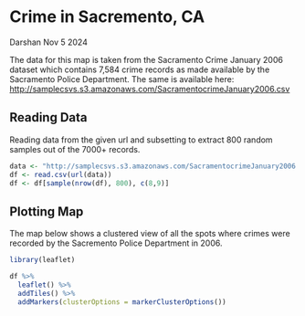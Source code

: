 # Crime in Sacremento, CA
Darshan 
Nov 5 2024 

The data for this map is taken from the Sacramento Crime January 2006 dataset which contains 7,584 crime records as made available by the Sacramento Police Department. The same is available here: http://samplecsvs.s3.amazonaws.com/SacramentocrimeJanuary2006.csv 

## Reading Data

Reading data from the given url and subsetting to extract 800 random samples out of the 7000+ records.  


```r
data <- "http://samplecsvs.s3.amazonaws.com/SacramentocrimeJanuary2006.csv"
df <- read.csv(url(data))
df <- df[sample(nrow(df), 800), c(8,9)]
```
 

## Plotting Map

The map below shows a clustered view of all the spots where crimes were recorded by the Sacremento Police Department in 2006. 


```r
library(leaflet)

df %>%
  leaflet() %>%
  addTiles() %>%
  addMarkers(clusterOptions = markerClusterOptions())
```

<!--html_preserve--><div id="htmlwidget-ddeb946fdebbc0632356" style="width:672px;height:480px;" class="leaflet html-widget"></div>
<script type="application/json" data-for="htmlwidget-ddeb946fdebbc0632356">{"x":{"options":{"crs":{"crsClass":"L.CRS.EPSG3857","code":null,"proj4def":null,"projectedBounds":null,"options":{}}},"calls":[{"method":"addTiles","args":["//{s}.tile.openstreetmap.org/{z}/{x}/{y}.png",null,null,{"minZoom":0,"maxZoom":18,"maxNativeZoom":null,"tileSize":256,"subdomains":"abc","errorTileUrl":"","tms":false,"continuousWorld":false,"noWrap":false,"zoomOffset":0,"zoomReverse":false,"opacity":1,"zIndex":null,"unloadInvisibleTiles":null,"updateWhenIdle":null,"detectRetina":false,"reuseTiles":false,"attribution":"&copy; <a href=\"http://openstreetmap.org\">OpenStreetMap<\/a> contributors, <a href=\"http://creativecommons.org/licenses/by-sa/2.0/\">CC-BY-SA<\/a>"}]},{"method":"addMarkers","args":[[38.55981942,38.57248051,38.50773512,38.63020663,38.57960099,38.65356442,38.63712953,38.56348858,38.62496247,38.49575914,38.61138598,38.51488974,38.60813046,38.63862878,38.62975579,38.52497346,38.67987056,38.6435627,38.54016571,38.54146972,38.58245172,38.61712192,38.44258851,38.62916107,38.56122251,38.54146972,38.60930232,38.56428007,38.47581524,38.48255011,38.54967957,38.60683427,38.55692374,38.53128662,38.48131474,38.58285466,38.58067298,38.55124956,38.64316291,38.44465403,38.5952625,38.57884551,38.57849376,38.57141267,38.61655961,38.55555724,38.52049693,38.54526568,38.44243723,38.51382995,38.49311839,38.58138835,38.5873197,38.52484987,38.54146972,38.52542198,38.55042047,38.62649659,38.5594166,38.55700746,38.55924745,38.57633475,38.56179004,38.56020578,38.49852712,38.56820709,38.65798545,38.62852162,38.56636818,38.48664963,38.61665653,38.49580633,38.51053004,38.50557133,38.63862878,38.570857,38.45400615,38.53450711,38.63570949,38.56940229,38.51050023,38.61655968,38.53092764,38.61624915,38.49324791,38.5017242,38.48934244,38.56322381,38.54270763,38.62697168,38.48230213,38.44720182,38.62054971,38.63199179,38.5566387,38.54491473,38.54726509,38.53080212,38.60918188,38.59540732,38.63076504,38.63290902,38.52328826,38.62017846,38.51505369,38.61202624,38.63410573,38.6308389,38.54146972,38.51708866,38.56987859,38.4735965,38.55080199,38.48740985,38.61292222,38.58057479,38.63862878,38.54231415,38.55136292,38.61006984,38.59971248,38.54120974,38.64199956,38.54718182,38.48148781,38.53591495,38.58378853,38.51970186,38.63110431,38.58121896,38.62419251,38.61370233,38.61215173,38.48401564,38.46573597,38.60833456,38.49281883,38.60459979,38.53881527,38.56722108,38.62215314,38.47431447,38.50673978,38.67232741,38.6061587,38.60811078,38.47081133,38.5503483,38.58320363,38.58047622,38.56764212,38.61398148,38.55544996,38.57907501,38.53374334,38.46541304,38.56756469,38.48909428,38.54118256,38.56641822,38.6084813,38.51993158,38.64009771,38.57740339,38.5842425,38.51538948,38.58245363,38.44870771,38.52273597,38.65262086,38.47647394,38.66157492,38.53554642,38.51755951,38.6196628,38.46874129,38.59664183,38.47138354,38.54983126,38.55559631,38.4748515,38.63482334,38.50591483,38.67667622,38.57712226,38.51640138,38.477606,38.52506502,38.52555689,38.47620226,38.56623766,38.56318807,38.47421612,38.5194434,38.50274092,38.45718227,38.45538981,38.63160443,38.60240036,38.57251407,38.47237623,38.52506274,38.49696354,38.4635644,38.57598179,38.55033897,38.5566387,38.53391703,38.57905171,38.5393973,38.57856783,38.65732863,38.57810659,38.58245363,38.57991197,38.54656989,38.47756849,38.48094352,38.58165678,38.47531506,38.54978318,38.51585289,38.55442719,38.56263789,38.62725615,38.58679941,38.52206826,38.60993872,38.60134944,38.57320247,38.57151899,38.51207103,38.48540584,38.62689633,38.46734964,38.55132811,38.67660642,38.57015733,38.5395277,38.4725814,38.5554124,38.59102751,38.44594829,38.46156147,38.64370841,38.59053897,38.61542969,38.56940229,38.46825223,38.46499591,38.50488973,38.53236461,38.58187118,38.54032454,38.5262375,38.48876908,38.62968232,38.53381252,38.4756653,38.63638293,38.52393354,38.56842536,38.49407763,38.65602893,38.52561869,38.46599501,38.61564793,38.54116369,38.61112661,38.62648616,38.63434706,38.56181365,38.4897602,38.4831539,38.57495865,38.64605845,38.61878441,38.52971517,38.61363201,38.55700746,38.53369985,38.54718282,38.57966477,38.53048786,38.46594742,38.58248128,38.62073678,38.61538191,38.52507559,38.52164684,38.52495123,38.61929621,38.49407763,38.54438307,38.57642774,38.62901851,38.55925109,38.54471974,38.62080376,38.55128541,38.60027317,38.64725247,38.49002489,38.47650897,38.53424184,38.57917936,38.61000927,38.49324791,38.63410671,38.61112011,38.609884,38.51048773,38.56987859,38.61475827,38.5676925,38.52488785,38.62741952,38.53450711,38.50749407,38.5530906,38.65733301,38.54049185,38.64271559,38.58245916,38.57905171,38.6469111,38.5898202,38.55408112,38.53855659,38.52201663,38.53953965,38.52547643,38.60240036,38.63615455,38.54783739,38.54742956,38.52659231,38.62031333,38.61499077,38.63248017,38.55050416,38.47559478,38.55301417,38.54454492,38.47341184,38.48160193,38.50793689,38.60130769,38.57884551,38.55239225,38.48934244,38.57100991,38.63651514,38.5857662,38.53137433,38.57009677,38.45814178,38.4873608,38.63208305,38.58026647,38.57188611,38.60643287,38.54165651,38.54850275,38.53789577,38.64731156,38.52718667,38.57555181,38.51030591,38.57884334,38.46193495,38.5393973,38.46977953,38.49515388,38.63862878,38.48998089,38.53159017,38.51698361,38.45006998,38.48714497,38.57630105,38.55056728,38.54139021,38.59049989,38.45483499,38.59623882,38.5488551,38.46386486,38.61722561,38.52224996,38.57394387,38.57385083,38.64316291,38.59664183,38.46736384,38.53826519,38.62085306,38.63293516,38.63020663,38.61000927,38.62138631,38.6237933,38.47345298,38.57629892,38.47925635,38.52815739,38.60558911,38.61140992,38.61043866,38.51056884,38.52663815,38.51293868,38.5467716,38.5857662,38.52904451,38.57829932,38.44801831,38.55234985,38.57411211,38.61011609,38.49063924,38.53522747,38.53563438,38.48078458,38.47584192,38.55426465,38.66384943,38.53608736,38.60815196,38.63307512,38.63573789,38.56412181,38.62984691,38.64310734,38.65717154,38.56654955,38.61845089,38.60781149,38.48151866,38.61632706,38.62701937,38.63228581,38.50632179,38.44529571,38.60930781,38.54176204,38.51332326,38.46689445,38.58148094,38.55735796,38.53425638,38.55060706,38.65603463,38.57559229,38.62363032,38.63292418,38.54743009,38.53881527,38.55169404,38.57478278,38.57240323,38.57984491,38.55952278,38.57899998,38.614108,38.54469916,38.57918073,38.56804356,38.54783739,38.56617746,38.5976184,38.48115128,38.47322263,38.63952262,38.55848201,38.56010621,38.61775373,38.54146972,38.54041688,38.56796664,38.53698551,38.48863496,38.57810996,38.55650289,38.51637084,38.54940296,38.47501232,38.5609783,38.65847399,38.61733037,38.60088271,38.62309993,38.62713181,38.63228581,38.66741163,38.56897661,38.54517402,38.64645937,38.54016571,38.53714433,38.51522221,38.54452845,38.54826969,38.45718227,38.46703034,38.62404517,38.64493057,38.57920289,38.63766971,38.48934244,38.62879718,38.52929929,38.51582822,38.52663259,38.57749764,38.47295223,38.51522221,38.47581524,38.55806637,38.5813034,38.48764914,38.61960417,38.54783739,38.48728104,38.62648616,38.51181739,38.5590559,38.55155646,38.57924878,38.56342315,38.51849931,38.54505704,38.587136,38.64191945,38.48437601,38.63589932,38.64399332,38.47087617,38.5833091,38.57037029,38.57122973,38.61257305,38.50926564,38.5670193,38.47581524,38.47049831,38.55394974,38.62096842,38.62587375,38.61663853,38.6625207,38.46252937,38.47431969,38.49220786,38.62935749,38.5323931,38.48542538,38.57344155,38.55555724,38.6698014,38.49596852,38.5236977,38.54454919,38.52983357,38.46501315,38.54338237,38.52903959,38.53555705,38.62821323,38.62127582,38.56890733,38.57203045,38.49494036,38.50304384,38.63589608,38.4855939,38.50553737,38.45156394,38.54106323,38.61521091,38.61227299,38.55701398,38.62592964,38.62741952,38.63862878,38.62053806,38.65572801,38.63659439,38.56649196,38.47551721,38.54456589,38.50564851,38.52563317,38.54737452,38.60950253,38.48927466,38.50398051,38.49590431,38.56749245,38.55681883,38.62034607,38.53029154,38.46753799,38.61894976,38.62700562,38.63404292,38.54116339,38.56958278,38.54665856,38.60687102,38.61536788,38.52545649,38.63862878,38.63121921,38.61380097,38.48697183,38.6235744,38.54304388,38.55464254,38.54910632,38.6134143,38.56853798,38.50279498,38.55487496,38.5488551,38.56201402,38.55040844,38.56330538,38.60892854,38.56124982,38.55069371,38.47692818,38.48843168,38.52393465,38.51599171,38.61111988,38.47433721,38.52469228,38.4467991,38.57736287,38.62942123,38.67124986,38.52862804,38.61119745,38.57642774,38.48927894,38.57037029,38.52997919,38.47363779,38.48340799,38.56640912,38.53184858,38.55385441,38.57236464,38.52123795,38.6308718,38.48973627,38.6075117,38.54508816,38.56623766,38.46175837,38.56097725,38.52149079,38.56148913,38.56263065,38.47429277,38.62192663,38.49572235,38.50123749,38.59279731,38.56929775,38.52545723,38.44292155,38.62103382,38.4802355,38.54611863,38.60956685,38.60154457,38.54031271,38.5985901,38.51368568,38.64471755,38.57120018,38.62773289,38.546706,38.53051542,38.60388643,38.57884334,38.49024257,38.49276847,38.58357633,38.55451604,38.52615247,38.62984691,38.48259396,38.60931053,38.63082118,38.63008563,38.6374478,38.63484831,38.47425283,38.63153005,38.63862878,38.52532188,38.61872505,38.6312171,38.51181739,38.58354799,38.52904451,38.66064286,38.6111909,38.65407136,38.59851693,38.61184675,38.5613889,38.62839816,38.60666541,38.50084518,38.47188629,38.51357385,38.65121663,38.66172026,38.57512017,38.5563198,38.58506592,38.5171811,38.5527076,38.56819418,38.62221222,38.60992565,38.64726866,38.60140844,38.53966389,38.63862878,38.47764806,38.53366299,38.53366299,38.53405028,38.54581386,38.47431447,38.56892211,38.62985421,38.6296517,38.51055016,38.55495326,38.47672027,38.52559491,38.60503971,38.47385049,38.63482465,38.55792771,38.57433757,38.54138742,38.54182394,38.46945288,38.60231104,38.62198839,38.47377656,38.58102199,38.60777952,38.4438703,38.60527526,38.63583009,38.63252107,38.6390241,38.62888456,38.61538617,38.62198839,38.57308322,38.52199137,38.49152941,38.67841269,38.55706875,38.49050038,38.58026647,38.44864964,38.50892288,38.53069245,38.5392541,38.53384496,38.61798936,38.52491379,38.46304879,38.60717264,38.5105054,38.53144221,38.6296408,38.49603233,38.52506487,38.48149327,38.48230213,38.63228581,38.47185437,38.58052209,38.5440243,38.65733301,38.67460145,38.60108154,38.51526387,38.52607558],[-121.4257169,-121.4097872,-121.4762318,-121.4959999,-121.4907988,-121.4661498,-121.4376102,-121.3888282,-121.4337087,-121.4827348,-121.4472415,-121.5282515,-121.4608872,-121.3815598,-121.4815734,-121.4425904,-121.5025952,-121.464145,-121.500048,-121.4254625,-121.4877874,-121.4587997,-121.428883,-121.437666,-121.4784832,-121.4254625,-121.4461973,-121.4445357,-121.4196575,-121.5187359,-121.477487,-121.4585103,-121.5024975,-121.4364025,-121.5013123,-121.4938681,-121.4992289,-121.4279854,-121.4745819,-121.4301095,-121.4855296,-121.4925953,-121.4912825,-121.4754391,-121.4438554,-121.4723384,-121.5182564,-121.4587152,-121.4145656,-121.437393,-121.4595052,-121.4622017,-121.4864195,-121.4772878,-121.4254625,-121.4095681,-121.3914158,-121.4971988,-121.4854383,-121.4676206,-121.4875413,-121.4812236,-121.4825709,-121.4881604,-121.4742273,-121.4679847,-121.541883,-121.4315485,-121.4284238,-121.4769699,-121.4596922,-121.4737197,-121.4224962,-121.4331388,-121.3815598,-121.4800882,-121.428879,-121.4681974,-121.5100872,-121.4711377,-121.4009789,-121.4461619,-121.473272,-121.4202994,-121.5219586,-121.5119988,-121.4859396,-121.4735232,-121.4572067,-121.4755308,-121.4530858,-121.4328092,-121.4595717,-121.4732289,-121.4597445,-121.4403543,-121.4552803,-121.472843,-121.4259738,-121.4978798,-121.4800678,-121.429189,-121.4410516,-121.439235,-121.5227003,-121.4507993,-121.455905,-121.4769551,-121.4254625,-121.4837511,-121.4910186,-121.4436724,-121.4392101,-121.4811463,-121.4844292,-121.4911942,-121.3815598,-121.4346721,-121.4572213,-121.4311882,-121.4284714,-121.470546,-121.5079398,-121.5084361,-121.4585976,-121.4249688,-121.4901707,-121.3837155,-121.4180257,-121.5048678,-121.4488539,-121.422231,-121.4658894,-121.4891116,-121.4176962,-121.4465233,-121.4940415,-121.4233896,-121.479014,-121.4411342,-121.446157,-121.4348784,-121.4184906,-121.5135763,-121.4590823,-121.4543396,-121.4338966,-121.4379514,-121.495181,-121.4795213,-121.4808391,-121.4886144,-121.4498884,-121.4805705,-121.4267168,-121.4272581,-121.4994153,-121.4820179,-121.4563931,-121.4828556,-121.4619309,-121.41256,-121.5327445,-121.4825556,-121.5036468,-121.5255605,-121.5052755,-121.4230482,-121.4767859,-121.4699668,-121.488184,-121.4969793,-121.4811949,-121.4142712,-121.4247939,-121.4261836,-121.423349,-121.4263125,-121.3848854,-121.484665,-121.4196758,-121.4416684,-121.4337511,-121.5088422,-121.4909914,-121.3674672,-121.4933388,-121.4144333,-121.4836969,-121.4982461,-121.4854695,-121.4753282,-121.42717,-121.5164984,-121.5300754,-121.4133413,-121.433282,-121.4403913,-121.4295032,-121.4494805,-121.4573114,-121.4091236,-121.4999731,-121.4321414,-121.4772314,-121.4667332,-121.4597445,-121.4629125,-121.4976906,-121.4753422,-121.468649,-121.4979968,-121.4944195,-121.5052755,-121.4966071,-121.4234424,-121.4992251,-121.4417288,-121.5032275,-121.4487485,-121.4067055,-121.4383522,-121.4702136,-121.4818128,-121.4944315,-121.4910973,-121.4318683,-121.4947013,-121.4671356,-121.4747123,-121.4862884,-121.4231478,-121.4923996,-121.4378029,-121.4340917,-121.4384157,-121.5190467,-121.4693168,-121.4750336,-121.4404459,-121.4093934,-121.4835098,-121.4253051,-121.4392225,-121.3652379,-121.4860325,-121.4919849,-121.4711377,-121.4255728,-121.4174193,-121.4785311,-121.4211484,-121.495026,-121.4514664,-121.4215197,-121.4583887,-121.446116,-121.4136728,-121.4866458,-121.4149332,-121.4438954,-121.4785389,-121.4673944,-121.4646676,-121.4442877,-121.428888,-121.4427075,-121.473693,-121.4487064,-121.4966948,-121.4130839,-121.4375953,-121.5036221,-121.4549413,-121.418725,-121.4622984,-121.4243039,-121.4845198,-121.4460587,-121.4676206,-121.519688,-121.4599909,-121.4984909,-121.4484308,-121.4513773,-121.4833164,-121.4572951,-121.4904838,-121.427517,-121.4709707,-121.4646263,-121.4487938,-121.4673944,-121.461998,-121.4848294,-121.4584643,-121.3971144,-121.4564781,-121.4945578,-121.4671318,-121.4252477,-121.4675522,-121.5208027,-121.4271656,-121.428681,-121.4892102,-121.4470317,-121.5219586,-121.4917958,-121.4461937,-121.46479,-121.406008,-121.4910186,-121.4507608,-121.4067455,-121.4717471,-121.4978994,-121.4681974,-121.5437781,-121.3751255,-121.4952127,-121.4763166,-121.3853268,-121.4747386,-121.4976906,-121.5090158,-121.4812549,-121.3935632,-121.4746387,-121.420355,-121.4746419,-121.4084001,-121.4295032,-121.5313839,-121.4243203,-121.4442473,-121.4721784,-121.4364722,-121.4534714,-121.4164146,-121.4070072,-121.468608,-121.503927,-121.4566752,-121.4266735,-121.4654193,-121.4881786,-121.4652253,-121.4925953,-121.4444079,-121.4859396,-121.4935219,-121.4457338,-121.4878161,-121.4506403,-121.4162358,-121.428371,-121.5160587,-121.5275004,-121.4979339,-121.4648897,-121.5128115,-121.4751893,-121.4687016,-121.44887,-121.4654754,-121.4712477,-121.4848357,-121.4787921,-121.4834127,-121.4197563,-121.4753422,-121.4385398,-121.460842,-121.3815598,-121.5019436,-121.4734384,-121.4331601,-121.4291863,-121.4784231,-121.4319262,-121.3859386,-121.4752017,-121.4858893,-121.4276816,-121.5060581,-121.4908853,-121.4284754,-121.421177,-121.4387144,-121.4728985,-121.474781,-121.4745819,-121.423349,-121.4247312,-121.4679562,-121.5163987,-121.4317129,-121.4959999,-121.4470317,-121.5145574,-121.4349571,-121.4355908,-121.4830358,-121.4635225,-121.4905296,-121.4257578,-121.4476543,-121.4530304,-121.5470994,-121.4149168,-121.423686,-121.458959,-121.4878161,-121.4727965,-121.426754,-121.4352434,-121.4711067,-121.415297,-121.478346,-121.54231,-121.4176327,-121.4936121,-121.4573698,-121.4968374,-121.4665115,-121.4488659,-121.4298444,-121.4549202,-121.4926223,-121.442841,-121.417918,-121.4835296,-121.4170313,-121.4576445,-121.4790738,-121.4494618,-121.4220758,-121.4778424,-121.4372107,-121.5096149,-121.4303283,-121.4333041,-121.4389102,-121.4485,-121.4688287,-121.4314836,-121.4170895,-121.4981108,-121.4764341,-121.4686118,-121.4689027,-121.5152564,-121.4803755,-121.4866655,-121.4305962,-121.4582582,-121.479014,-121.464048,-121.4866532,-121.4856804,-121.4669044,-121.4622826,-121.5073808,-121.499981,-121.452695,-121.495157,-121.4785138,-121.4243203,-121.4625542,-121.4242543,-121.4472502,-121.4250682,-121.4424403,-121.4318092,-121.4867588,-121.4947194,-121.4254625,-121.4559025,-121.4852542,-121.4462864,-121.4667537,-121.4852125,-121.4890962,-121.4347587,-121.4091389,-121.5313861,-121.4877457,-121.5161468,-121.510595,-121.4352821,-121.5132857,-121.5012199,-121.4303283,-121.5134383,-121.5085063,-121.4608452,-121.4564165,-121.500048,-121.4762678,-121.5183094,-121.4525985,-121.4278799,-121.4133413,-121.447555,-121.4359282,-121.4291487,-121.493943,-121.4581955,-121.4859396,-121.4317459,-121.4215299,-121.3854335,-121.4959901,-121.4646342,-121.4281268,-121.5183094,-121.4196575,-121.4715924,-121.5047063,-121.491119,-121.4576083,-121.4243203,-121.4561046,-121.4966948,-121.4402677,-121.5111836,-121.3896927,-121.4626901,-121.4867244,-121.4387788,-121.4120175,-121.4883415,-121.4216347,-121.4751559,-121.426956,-121.4522932,-121.4297711,-121.5024184,-121.4885667,-121.4566154,-121.4936677,-121.4129728,-121.4748628,-121.4196575,-121.4608988,-121.425397,-121.4179054,-121.4444058,-121.4500323,-121.5252532,-121.4585038,-121.4359472,-121.4807236,-121.4511384,-121.5092931,-121.478282,-121.4919796,-121.4723384,-121.4943818,-121.4653782,-121.4128401,-121.4575843,-121.4448282,-121.4285745,-121.4908684,-121.4705174,-121.5153055,-121.4280294,-121.4481729,-121.4962231,-121.4670118,-121.5343056,-121.4839016,-121.5055312,-121.4564494,-121.4357391,-121.4320063,-121.47576,-121.491563,-121.4421005,-121.4762723,-121.4440379,-121.4978994,-121.3815598,-121.4489382,-121.461357,-121.4763493,-121.4694175,-121.499208,-121.4647099,-121.5521313,-121.4421623,-121.39233,-121.5213017,-121.4917258,-121.3923987,-121.5235515,-121.4960582,-121.4744133,-121.5049355,-121.3906925,-121.4216597,-121.436147,-121.5115613,-121.4897763,-121.4676269,-121.5064105,-121.4386867,-121.4278856,-121.4948028,-121.4318134,-121.3815598,-121.4827635,-121.4776996,-121.5169453,-121.5151131,-121.4557181,-121.4722717,-121.5096362,-121.4396171,-121.4251955,-121.4786198,-121.4830057,-121.4908853,-121.4972545,-121.467509,-121.4949091,-121.4798876,-121.511165,-121.4597405,-121.5022861,-121.4561238,-121.388611,-121.4274605,-121.4415705,-121.4189709,-121.4440747,-121.4110382,-121.4870264,-121.5055446,-121.5152685,-121.4256917,-121.4514812,-121.4848294,-121.4742605,-121.4885667,-121.4730308,-121.4425544,-121.5203336,-121.4633604,-121.473503,-121.4704591,-121.4850301,-121.5122674,-121.530806,-121.5445064,-121.5160097,-121.4624578,-121.4854695,-121.4179521,-121.4807337,-121.3907012,-121.4403257,-121.4765423,-121.4503108,-121.4322662,-121.4924032,-121.482779,-121.485061,-121.498235,-121.5139339,-121.444819,-121.4975768,-121.5128862,-121.4526562,-121.4504263,-121.42747,-121.4755662,-121.4286169,-121.5292694,-121.4221827,-121.4474724,-121.4438628,-121.440543,-121.4854019,-121.5165137,-121.4834127,-121.5216468,-121.4863552,-121.4893746,-121.4674364,-121.3884382,-121.4835296,-121.5173976,-121.4508063,-121.4278895,-121.4313085,-121.3846125,-121.4128348,-121.4368769,-121.4767715,-121.3815598,-121.4784413,-121.5053633,-121.4829071,-121.4402677,-121.4873108,-121.4727965,-121.5030691,-121.4268781,-121.5048798,-121.4249294,-121.4939808,-121.4758065,-121.5377464,-121.422421,-121.5373071,-121.4291343,-121.4310692,-121.5349582,-121.527605,-121.4972076,-121.4703569,-121.4884229,-121.5265412,-121.469478,-121.4895092,-121.4447319,-121.4578044,-121.5330756,-121.4620787,-121.4634181,-121.3815598,-121.4891676,-121.4739615,-121.4739615,-121.4776224,-121.4608509,-121.4348784,-121.4877027,-121.432273,-121.4755286,-121.409083,-121.3850336,-121.4327076,-121.4726437,-121.533926,-121.4326535,-121.4700116,-121.43864,-121.4617826,-121.4282497,-121.4709505,-121.4279242,-121.4536911,-121.4461582,-121.4383197,-121.496127,-121.4481759,-121.422141,-121.4516527,-121.5252034,-121.4529344,-121.4325151,-121.5039766,-121.4234494,-121.4461582,-121.5075511,-121.4990149,-121.4591154,-121.5385043,-121.4149051,-121.4832865,-121.4979339,-121.431834,-121.4869834,-121.4894103,-121.4650574,-121.481424,-121.4267744,-121.3967577,-121.4597711,-121.4729293,-121.435864,-121.4108607,-121.463553,-121.4619674,-121.4214978,-121.4644874,-121.4530858,-121.4303283,-121.4287887,-121.4986248,-121.4586686,-121.4952127,-121.5097637,-121.456171,-121.4296507,-121.4960849],null,null,null,{"clickable":true,"draggable":false,"keyboard":true,"title":"","alt":"","zIndexOffset":0,"opacity":1,"riseOnHover":false,"riseOffset":250},null,null,{"showCoverageOnHover":true,"zoomToBoundsOnClick":true,"spiderfyOnMaxZoom":true,"removeOutsideVisibleBounds":true,"spiderLegPolylineOptions":{"weight":1.5,"color":"#222","opacity":0.5},"freezeAtZoom":false},null,null,null,null]}],"limits":{"lat":[38.44243723,38.67987056],"lng":[-121.5521313,-121.3652379]}},"evals":[],"jsHooks":[]}</script><!--/html_preserve-->
